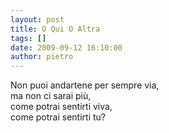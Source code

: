```yaml
---
layout: post
title: O Qui O Altra
tags: []
date: 2009-09-12 16:10:00
author: pietro
---
```

Non puoi andartene per sempre via,<br/>ma non ci sarai più,<br/>come potrai sentirti viva,<br/>come potrai sentirti tu?
